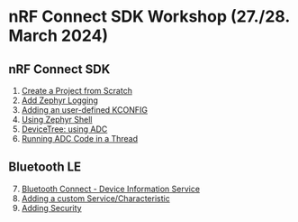 # nRF Connect SDK Workshop (27./28. March 2024)

## nRF Connect SDK 
1) [Create a Project from Scratch](https://github.com/ChrisKurz/nRF_Connect_SDK/blob/main/doc/NCSv2.6.0_01_ProjectFromScratch.md)
2) [Add Zephyr Logging](https://github.com/ChrisKurz/nRF_Connect_SDK/blob/main/doc/NCSv2.6.0_02_ZephyrLogging.md)
3) [Adding an user-defined KCONFIG](https://github.com/ChrisKurz/nRF_Connect_SDK/blob/main/doc/NCSv2.6.0_03_User-Defined_KCONFIG.md)
4) [Using Zephyr Shell](https://github.com/ChrisKurz/nRF_Connect_SDK/blob/main/doc/NCSv2.6.0_10_ZephyrShell.md)
5) [DeviceTree: using ADC](https://github.com/ChrisKurz/nRF_Connect_SDK/blob/main/doc/NCSv2.6.0_ZHW_ADC_1.md)
6) [Running ADC Code in a Thread](https://github.com/ChrisKurz/nRF_Connect_SDK/blob/main/doc/NCSv2.5.2_ZHW_ADC_1_Thread.md)

## Bluetooth LE
7) [Bluetooth Connect - Device Information Service](https://github.com/ChrisKurz/Bluetooth/blob/main/doc/NCSv2.6.0_02_peripheral_Service_DeviceInformation.md)
8) [Adding a custom Service/Characteristic](https://github.com/ChrisKurz/Bluetooth/blob/main/doc/NCSv2.6.0_03_peripheral_CustomService.md)
9) [Adding Security](https://github.com/ChrisKurz/Bluetooth/blob/main/doc/NCSv2.6.0_10_peripheral_EnableSecurity.md)
